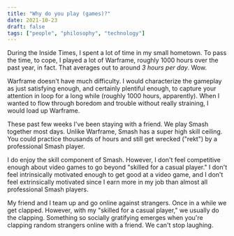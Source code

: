 ```yaml
---
title: "Why do you play (games)?"
date: 2021-10-23
draft: false
tags: ["people", "philosophy", "technology"]
---
```

During the Inside Times, I spent a lot of time in my small hometown. To pass the time, to cope, I played a lot of Warframe, roughly 1000 hours over the past year, in fact. That averages out to around *3 hours per day*. Wow.

Warframe doesn't have much difficulty. I would characterize the gameplay as just satisfying enough, and certainly plentiful enough, to capture your attention in loop for a long while (roughly 1000 hours, apparently). When I wanted to flow through boredom and trouble without really straining, I would load up Warframe.

These past few weeks I've been staying with a friend. We play Smash together most days. Unlike Warframe, Smash has a super high skill ceiling. You could practice thousands of hours and still get wrecked ("rekt") by a professional Smash player.

I do enjoy the skill component of Smash. However, I don't feel competitive enough about video games to go beyond "skilled for a casual player." I don't feel intrinsically motivated enough to get good at a video game, and I don't feel extrinsically motivated since I earn more in my job than almost all professional Smash players.

My friend and I team up and go online against strangers. Once in a while we get clapped. However, with my "skilled for a casual player," we usually do the clapping. Something so socially gratifying emerges when you're clapping random strangers online with a friend. We can't stop laughing.
